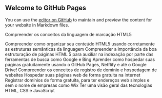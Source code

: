 ## Welcome to GitHub Pages

You can use the [editor on GitHub](https://github.com/lucasFilppe/Curso-html5/edit/main/README.md) to maintain and preview the content for your website in Markdown files.

Compreender os conceitos da linguagem de marcação HTML5

Compreender como organizar seu conteúdo HTML5 usando corretamente as estruturas semânticas da linguagem
Compreender a importância da boa estruturação de páginas HTML 5 para auxiliar na indexação por parte das ferramentas de busca como Google e Bing
Aprender como hospedar suas páginas gratuitamente usando o GitHub Pages, Netflify e até o Google Drive!
Compreender os conceitos de registro de domínio e hospedagem de websites
Hospedar suas páginas web de forma gratuita na Internet
Registrar domínios de forma gratuita, para ter endereços web simples e sem o nome de empresas como Wix
Ter uma visão geral das tecnologias HTML, CSS e JavaScript
